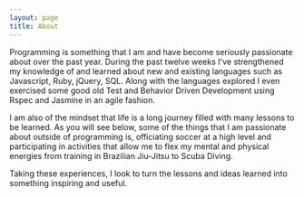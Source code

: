 ```yaml
---
layout: page
title: About
---
```


<p class="message">
Programming is something that I am and have become seriously passionate about over the past year.
During the past twelve weeks I've strengthened my knowledge of and learned about new and existing languages such as Javascript, Ruby, jQuery, SQL. Along with the languages explored I even exercised some good old Test and Behavior Driven Development using Rspec and Jasmine in an agile fashion.

I am also of the mindset that life is a long journey filled with many lessons to be learned. As you will see below, some of the things that I am passionate about outside of programming is, officiating soccer at a high level and participating in activities that allow me to flex my mental and physical energies from training in Brazilian Jiu-Jitsu to Scuba Diving.

Taking these experiences, I look to turn the lessons and ideas learned into something inspiring and useful.
</p>


